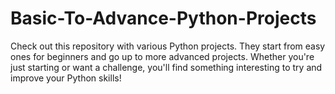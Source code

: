 # Basic-To-Advance-Python-Projects
Check out this repository with various Python projects. They start from easy ones for beginners and go up to more advanced projects. Whether you're just starting or want a challenge, you'll find something interesting to try and improve your Python skills!

